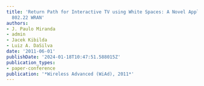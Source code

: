 ```yaml
---
title: 'Return Path for Interactive TV using White Spaces: A Novel Application for
  802.22 WRAN'
authors:
- J. Paulo Miranda
- admin
- Jacek Kibilda
- Luiz A. DaSilva
date: '2011-06-01'
publishDate: '2024-01-18T10:47:51.588015Z'
publication_types:
- paper-conference
publication: '*Wireless Advanced (WiAd), 2011*'
---
```


